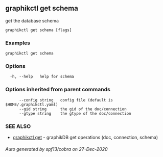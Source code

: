 ## graphikctl get schema

get the database schema

```
graphikctl get schema [flags]
```

### Examples

```
graphikctl get schema
```

### Options

```
  -h, --help   help for schema
```

### Options inherited from parent commands

```
      --config string   config file (default is $HOME/.graphikctl.yaml)
      --gid string      the gid of the doc/connection
      --gtype string    the gtype of the doc/connection
```

### SEE ALSO

* [graphikctl get](graphikctl_get.md)	 - graphikDB get operations (doc, connection, schema)

###### Auto generated by spf13/cobra on 27-Dec-2020
